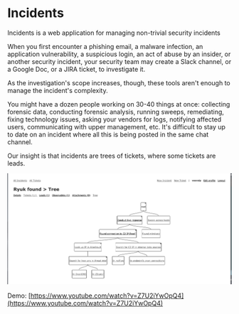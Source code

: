 # Incidents

Incidents is a web application for managing non-trivial security incidents

When you first encounter a phishing email, a malware infection, an application
vulnerability, a suspicious login, an act of abuse by an insider, or another
security incident, your security team may create a Slack channel, or a Google
Doc, or a JIRA ticket, to investigate it.

As the investigation's scope increases, though, these tools aren't enough to
manage the incident's complexity.

You might have a dozen people working on 30-40 things at once: collecting
forensic data, conducting forensic analysis, running sweeps, remediating, fixing technology issues, asking your vendors for logs, notifying affected users, communicating with upper management, etc. It's difficult to stay up to date on an incident where all this is being posted in the same chat channel.

Our insight is that incidents are trees of tickets, where some tickets are
leads.

![tree](screenshots/tree.png)

Demo: [https://www.youtube.com/watch?v=Z7U2iYwOpQ4](https://www.youtube.com/watch?v=Z7U2iYwOpQ4)
